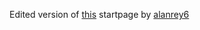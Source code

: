 Edited version of [this](https://github.com/alanrey6/startpage-az) startpage by [alanrey6](https://github.com/alanrey6)
